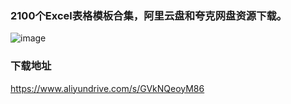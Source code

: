 ### **2100个Excel表格模板合集，阿里云盘和夸克网盘资源下载。**


![image](https://github.com/dl666123/dl666123.github.io/assets/75674705/43849417-07d6-41de-ad15-9c611f114ccd)

### 下载地址
https://www.aliyundrive.com/s/GVkNQeoyM86
